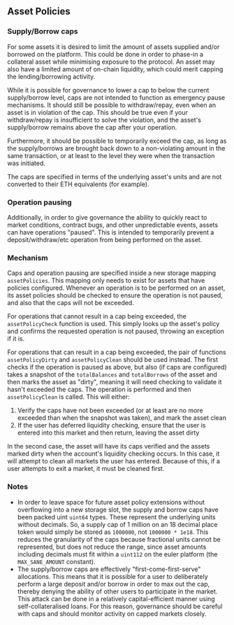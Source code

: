 ## Asset Policies

### Supply/Borrow caps

For some assets it is desired to limit the amount of assets supplied and/or borrowed on the platform. This could be done in order to phase-in a collateral asset while minimising exposure to the protocol. An asset may also have a limited amount of on-chain liquidity, which could merit capping the lending/borrowing activity.

While it is possible for governance to lower a cap to below the current supply/borrow level, caps are not intended to function as emergency pause mechanisms. It should still be possible to withdraw/repay, even when an asset is in violation of the cap. This should be true even if your withdraw/repay is insufficient to solve the violation, and the asset's supply/borrow remains above the cap after your operation.

Furthermore, it should be possible to temporarily exceed the cap, as long as the supply/borrows are brought back down to a non-violating amount in the same transaction, or at least to the level they were when the transaction was initiated.

The caps are specified in terms of the underlying asset's units and are not converted to their ETH equivalents (for example).

### Operation pausing

Additionally, in order to give governance the ability to quickly react to market conditions, contract bugs, and other unpredictable events, assets can have operations "paused". This is intended to temporarily prevent a deposit/withdraw/etc operation from being performed on the asset.

### Mechanism

Caps and operation pausing are specified inside a new storage mapping `assetPolicies`. This mapping only needs to exist for assets that have policies configured. Whenever an operation is to be performed on an asset, its asset policies should be checked to ensure the operation is not paused, and also that the caps will not be exceeded.

For operations that cannot result in a cap being exceeded, the `assetPolicyCheck` function is used. This simply looks up the asset's policy and confirms the requested operation is not paused, throwing an exception if it is.

For operations that can result in a cap being exceeded, the pair of functions `assetPolicyDirty` and `assetPolicyClean` should be used instead. The first checks if the operation is paused as above, but also (if caps are configured) takes a snapshot of the `totalBalances` and `totalBorrows` of the asset and then marks the asset as "dirty", meaning it will need checking to validate it hasn't exceeded the caps. The operation is performed and then `assetPolicyClean` is called. This will either:

1. Verify the caps have not been exceeded (or at least are no more exceeded than when the snapshot was taken), and mark the asset clean
2. If the user has deferred liquidity checking, ensure that the user is entered into this market and then return, leaving the asset dirty

In the second case, the asset will have its caps verified and the assets marked dirty when the account's liquidity checking occurs. In this case, it will attempt to clean all markets the user has entered. Because of this, if a user attempts to exit a market, it must be cleaned first.

### Notes

* In order to leave space for future asset policy extensions without overflowing into a new storage slot, the supply and borrow caps have been packed uint `uint64` types. These represent the underlying units without decimals. So, a supply cap of 1 million on an 18 decimal place token would simply be stored as `1000000`, not `1000000 * 1e18`. This reduces the granularity of the caps because fractional units cannot be represented, but does not reduce the range, since asset amounts including decimals must fit within a `uint112` on the euler platform (the `MAX_SANE_AMOUNT` constant).
* The supply/borrow caps are effectively "first-come-first-serve" allocations. This means that it is possible for a user to deliberately perform a large deposit and/or borrow in order to max out the cap, thereby denying the ability of other users to participate in the market. This attack can be done in a relatively capital-efficient manner using self-collateralised loans. For this reason, governance should be careful with caps and should monitor activity on capped markets closely.

